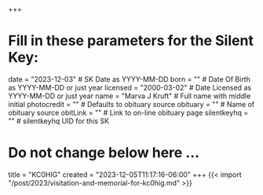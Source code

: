 +++
# Fill in these parameters for the Silent Key:
date = "2023-12-03"        # SK Date as YYYY-MM-DD
born = ""        # Date Of Birth as YYYY-MM-DD or just year
licensed = "2000-03-02"    # Date Licensed as YYYY-MM-DD or just year
name = "Marva J Kruft"        # Full name with middle initial
photocredit = "" # Defaults to obituary source
obituary = ""    # Name of obituary source
obitLink = ""    # Link to on-line obituary page
silentkeyhq = "" # silentkeyhq UID for this SK
# Do not change below here ...
title = "KC0HIG"
created = "2023-12-05T11:17:16-06:00"
+++
{{< import "/post/2023/visitation-and-memorial-for-kc0hig.md" >}}
